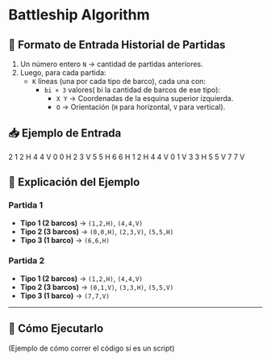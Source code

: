 # Battleship Algorithm

## 📌 Formato de Entrada Historial de Partidas
1. Un número entero `N` → cantidad de partidas anteriores.
2. Luego, para cada partida:
   - `K` líneas (una por cada tipo de barco), cada una con:
     - `bi × 3` valores( bi la cantidad de barcos de ese tipo):
       - `X Y` → Coordenadas de la esquina superior izquierda.
       - `O` → Orientación (`H` para horizontal, `V` para vertical).

## 📥 Ejemplo de Entrada
2
1 2 H 4 4 V 
0 0 H 2 3 V 5 5 H
6 6 H 
1 2 H 4 4 V
0 1 V 3 3 H 5 5 V
7 7 V
## 📄 Explicación del Ejemplo

### Partida 1  
- **Tipo 1 (2 barcos)** → `(1,2,H)`, `(4,4,V)`  
- **Tipo 2 (3 barcos)** → `(0,0,H)`, `(2,3,V)`, `(5,5,H)`  
- **Tipo 3 (1 barco)** → `(6,6,H)`

### Partida 2  
- **Tipo 1 (2 barcos)** → `(1,2,H)`, `(4,4,V)`  
- **Tipo 2 (3 barcos)** → `(0,1,V)`, `(3,3,H)`, `(5,5,V)`  
- **Tipo 3 (1 barco)** → `(7,7,V)`

---

## 🚀 Cómo Ejecutarlo
(Ejemplo de cómo correr el código si es un script)
